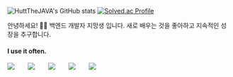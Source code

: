 ![HuttTheJAVA's GitHub stats](https://github-readme-stats.vercel.app/api?username=HuttTheJAVA&show_icons=true&theme=dark)
[![Solved.ac Profile](http://mazassumnida.wtf/api/generate_badge?boj=chlghksdyd24)](https://solved.ac/chlghksdyd24)

안녕하세요! 🙋‍♂️ 백엔드 개발자 지망생 입니다.
새로 배우는 것을 좋아하고 지속적인 성장을 추구합니다.

#### I use it often.
<div style="display:flex;gap:30px;flex-wrap:wrap;">
  <img src="https://img.shields.io/badge/Java-007396?style=for-the-badge&logo=Java&logoColor=white">
  <img src="https://img.shields.io/badge/python-3776AB?style=for-the-badge&logo=python&logoColor=white"/>
  <img src="https://img.shields.io/badge/spring-6DB33F?style=for-the-badgee&logo=spring&logoColor=white"/>
  <img src="https://img.shields.io/badge/springboot-6DB33F?style=for-the-badge&logo=springboot&logoColor=white"/>
  <img src="https://img.shields.io/badge/MySQL-4479A1?style=for-the-badge&logo=mysql&logoColor=white">
</div>